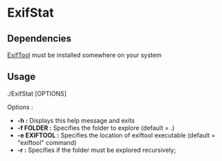 # ExifStat

## Dependencies

[ExifTool](https://www.sno.phy.queensu.ca/~phil/exiftool/) must be installed somewhere on your system 

## Usage

./ExifStat \[OPTIONS\]

Options : 

* __-h :__ Displays this help message and exits
* __-f FOLDER :__ Specifies the folder to explore (default = .)
* __-e EXIFTOOL :__ Specifies the location of exiftool executable (default = "exiftool" command)
* __-r :__ Specifies if the folder must be explored recursively;
